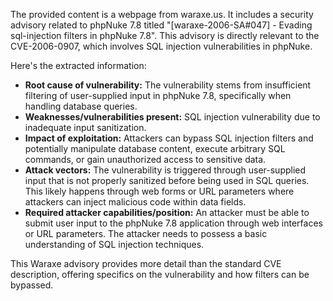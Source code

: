 The provided content is a webpage from waraxe.us. It includes a security advisory related to phpNuke 7.8 titled "[waraxe-2006-SA#047] - Evading sql-injection filters in phpNuke 7.8". This advisory is directly relevant to the CVE-2006-0907, which involves SQL injection vulnerabilities in phpNuke.

Here's the extracted information:

*   **Root cause of vulnerability:** The vulnerability stems from insufficient filtering of user-supplied input in phpNuke 7.8, specifically when handling database queries.
*   **Weaknesses/vulnerabilities present:** SQL injection vulnerability due to inadequate input sanitization.
*   **Impact of exploitation:** Attackers can bypass SQL injection filters and potentially manipulate database content, execute arbitrary SQL commands, or gain unauthorized access to sensitive data.
*  **Attack vectors:** The vulnerability is triggered through user-supplied input that is not properly sanitized before being used in SQL queries. This likely happens through web forms or URL parameters where attackers can inject malicious code within data fields.
*   **Required attacker capabilities/position:** An attacker must be able to submit user input to the phpNuke 7.8 application through web interfaces or URL parameters. The attacker needs to possess a basic understanding of SQL injection techniques.

This Waraxe advisory provides more detail than the standard CVE description, offering specifics on the vulnerability and how filters can be bypassed.